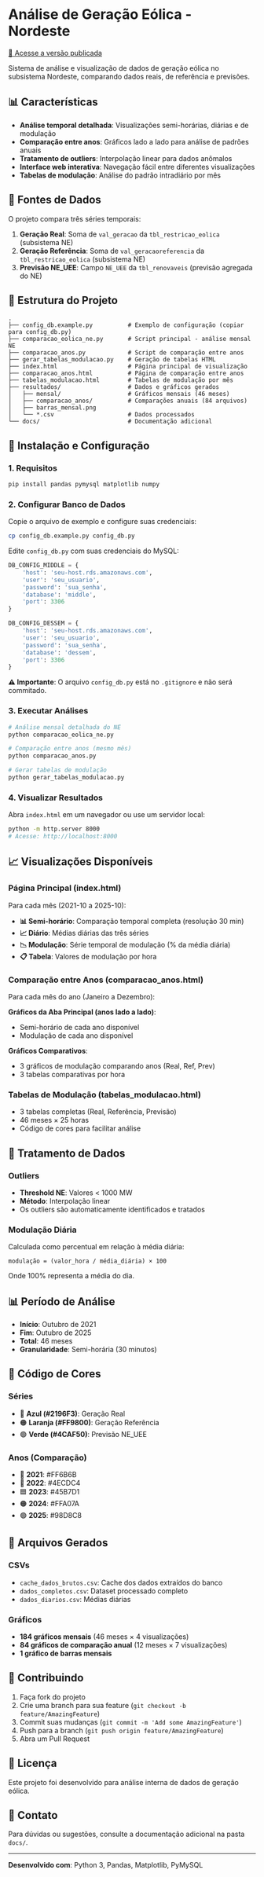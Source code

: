 # Análise de Geração Eólica - Nordeste

[🔗 Acesse a versão publicada](https://luizreal05.github.io/analise-eolica-ne/)

Sistema de análise e visualização de dados de geração eólica no subsistema Nordeste, comparando dados reais, de referência e previsões.

## 📊 Características

- **Análise temporal detalhada**: Visualizações semi-horárias, diárias e de modulação
- **Comparação entre anos**: Gráficos lado a lado para análise de padrões anuais
- **Tratamento de outliers**: Interpolação linear para dados anômalos
- **Interface web interativa**: Navegação fácil entre diferentes visualizações
- **Tabelas de modulação**: Análise do padrão intradiário por mês

## 🎯 Fontes de Dados

O projeto compara três séries temporais:

1. **Geração Real**: Soma de `val_geracao` da `tbl_restricao_eolica` (subsistema NE)
2. **Geração Referência**: Soma de `val_geracaoreferencia` da `tbl_restricao_eolica` (subsistema NE)
3. **Previsão NE_UEE**: Campo `NE_UEE` da `tbl_renovaveis` (previsão agregada do NE)

## 📁 Estrutura do Projeto

```
.
├── config_db.example.py          # Exemplo de configuração (copiar para config_db.py)
├── comparacao_eolica_ne.py       # Script principal - análise mensal NE
├── comparacao_anos.py            # Script de comparação entre anos
├── gerar_tabelas_modulacao.py    # Geração de tabelas HTML
├── index.html                    # Página principal de visualização
├── comparacao_anos.html          # Página de comparação entre anos
├── tabelas_modulacao.html        # Tabelas de modulação por mês
├── resultados/                   # Dados e gráficos gerados
│   ├── mensal/                   # Gráficos mensais (46 meses)
│   ├── comparacao_anos/          # Comparações anuais (84 arquivos)
│   ├── barras_mensal.png
│   └── *.csv                     # Dados processados
└── docs/                         # Documentação adicional
```

## 🚀 Instalação e Configuração

### 1. Requisitos

```bash
pip install pandas pymysql matplotlib numpy
```

### 2. Configurar Banco de Dados

Copie o arquivo de exemplo e configure suas credenciais:

```bash
cp config_db.example.py config_db.py
```

Edite `config_db.py` com suas credenciais do MySQL:

```python
DB_CONFIG_MIDDLE = {
    'host': 'seu-host.rds.amazonaws.com',
    'user': 'seu_usuario',
    'password': 'sua_senha',
    'database': 'middle',
    'port': 3306
}

DB_CONFIG_DESSEM = {
    'host': 'seu-host.rds.amazonaws.com',
    'user': 'seu_usuario',
    'password': 'sua_senha',
    'database': 'dessem',
    'port': 3306
}
```

**⚠️ Importante**: O arquivo `config_db.py` está no `.gitignore` e não será commitado.

### 3. Executar Análises

```bash
# Análise mensal detalhada do NE
python comparacao_eolica_ne.py

# Comparação entre anos (mesmo mês)
python comparacao_anos.py

# Gerar tabelas de modulação
python gerar_tabelas_modulacao.py
```

### 4. Visualizar Resultados

Abra `index.html` em um navegador ou use um servidor local:

```bash
python -m http.server 8000
# Acesse: http://localhost:8000
```

## 📈 Visualizações Disponíveis

### Página Principal (index.html)

Para cada mês (2021-10 a 2025-10):
- **📊 Semi-horário**: Comparação temporal completa (resolução 30 min)
- **📈 Diário**: Médias diárias das três séries
- **📉 Modulação**: Série temporal de modulação (% da média diária)
- **📋 Tabela**: Valores de modulação por hora

### Comparação entre Anos (comparacao_anos.html)

Para cada mês do ano (Janeiro a Dezembro):

**Gráficos da Aba Principal (anos lado a lado)**:
- Semi-horário de cada ano disponível
- Modulação de cada ano disponível

**Gráficos Comparativos**:
- 3 gráficos de modulação comparando anos (Real, Ref, Prev)
- 3 tabelas comparativas por hora

### Tabelas de Modulação (tabelas_modulacao.html)

- 3 tabelas completas (Real, Referência, Previsão)
- 46 meses × 25 horas
- Código de cores para facilitar análise

## 🔧 Tratamento de Dados

### Outliers

- **Threshold NE**: Valores < 1000 MW
- **Método**: Interpolação linear
- Os outliers são automaticamente identificados e tratados

### Modulação Diária

Calculada como percentual em relação à média diária:

```
modulação = (valor_hora / média_diária) × 100
```

Onde 100% representa a média do dia.

## 📊 Período de Análise

- **Início**: Outubro de 2021
- **Fim**: Outubro de 2025
- **Total**: 46 meses
- **Granularidade**: Semi-horária (30 minutos)

## 🎨 Código de Cores

### Séries
- 🔵 **Azul (#2196F3)**: Geração Real
- 🟠 **Laranja (#FF9800)**: Geração Referência
- 🟢 **Verde (#4CAF50)**: Previsão NE_UEE

### Anos (Comparação)
- 🔴 **2021**: #FF6B6B
- 🔵 **2022**: #4ECDC4
- 🟦 **2023**: #45B7D1
- 🟠 **2024**: #FFA07A
- 🟢 **2025**: #98D8C8

## 📝 Arquivos Gerados

### CSVs
- `cache_dados_brutos.csv`: Cache dos dados extraídos do banco
- `dados_completos.csv`: Dataset processado completo
- `dados_diarios.csv`: Médias diárias

### Gráficos
- **184 gráficos mensais** (46 meses × 4 visualizações)
- **84 gráficos de comparação anual** (12 meses × 7 visualizações)
- **1 gráfico de barras mensais**

## 🤝 Contribuindo

1. Faça fork do projeto
2. Crie uma branch para sua feature (`git checkout -b feature/AmazingFeature`)
3. Commit suas mudanças (`git commit -m 'Add some AmazingFeature'`)
4. Push para a branch (`git push origin feature/AmazingFeature`)
5. Abra um Pull Request

## 📄 Licença

Este projeto foi desenvolvido para análise interna de dados de geração eólica.

## 📧 Contato

Para dúvidas ou sugestões, consulte a documentação adicional na pasta `docs/`.

---

**Desenvolvido com**: Python 3, Pandas, Matplotlib, PyMySQL

